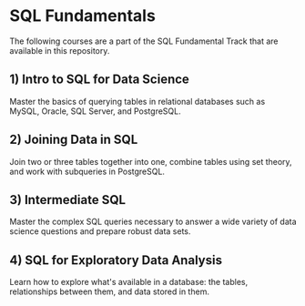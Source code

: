 # SQL Fundamentals

The following courses are a part of the SQL Fundamental Track that are available in this repository.
## 1) Intro to SQL for Data Science
Master the basics of querying tables in relational databases such as MySQL, Oracle, SQL Server, and PostgreSQL.
## 2) Joining Data in SQL
Join two or three tables together into one, combine tables using set theory, and work with subqueries in PostgreSQL.
## 3) Intermediate SQL
Master the complex SQL queries necessary to answer a wide variety of data science questions and prepare robust data sets.
## 4) SQL for Exploratory Data Analysis
Learn how to explore what's available in a database: the tables, relationships between them, and data stored in them.

